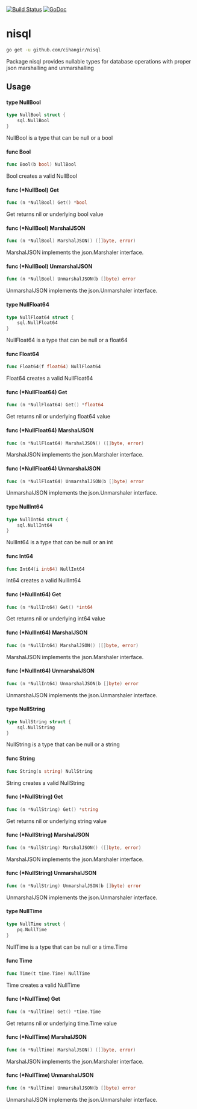 [![Build Status](https://travis-ci.org/cihangir/nisql.svg?branch=master)](https://travis-ci.org/cihangir/nisql)
[![GoDoc](https://godoc.org/github.com/cihangir/nisql?status.svg)](https://godoc.org/github.com/cihangir/nisql)

# nisql

```bash
go get -u github.com/cihangir/nisql
```

Package nisql provides nullable types for database operations with proper json
marshalling and unmarshalling

## Usage

#### type NullBool

```go
type NullBool struct {
    sql.NullBool
}
```

NullBool is a type that can be null or a bool

#### func  Bool

```go
func Bool(b bool) NullBool
```
Bool creates a valid NullBool

#### func (*NullBool) Get

```go
func (n *NullBool) Get() *bool
```
Get returns nil or underlying bool value

#### func (*NullBool) MarshalJSON

```go
func (n *NullBool) MarshalJSON() ([]byte, error)
```
MarshalJSON implements the json.Marshaler interface.

#### func (*NullBool) UnmarshalJSON

```go
func (n *NullBool) UnmarshalJSON(b []byte) error
```
UnmarshalJSON implements the json.Unmarshaler interface.

#### type NullFloat64

```go
type NullFloat64 struct {
    sql.NullFloat64
}
```

NullFloat64 is a type that can be null or a float64

#### func  Float64

```go
func Float64(f float64) NullFloat64
```
Float64 creates a valid NullFloat64

#### func (*NullFloat64) Get

```go
func (n *NullFloat64) Get() *float64
```
Get returns nil or underlying float64 value

#### func (*NullFloat64) MarshalJSON

```go
func (n *NullFloat64) MarshalJSON() ([]byte, error)
```
MarshalJSON implements the json.Marshaler interface.

#### func (*NullFloat64) UnmarshalJSON

```go
func (n *NullFloat64) UnmarshalJSON(b []byte) error
```
UnmarshalJSON implements the json.Unmarshaler interface.

#### type NullInt64

```go
type NullInt64 struct {
    sql.NullInt64
}
```

NullInt64 is a type that can be null or an int

#### func  Int64

```go
func Int64(i int64) NullInt64
```
Int64 creates a valid NullInt64

#### func (*NullInt64) Get

```go
func (n *NullInt64) Get() *int64
```
Get returns nil or underlying int64 value

#### func (*NullInt64) MarshalJSON

```go
func (n *NullInt64) MarshalJSON() ([]byte, error)
```
MarshalJSON implements the json.Marshaler interface.

#### func (*NullInt64) UnmarshalJSON

```go
func (n *NullInt64) UnmarshalJSON(b []byte) error
```
UnmarshalJSON implements the json.Unmarshaler interface.

#### type NullString

```go
type NullString struct {
    sql.NullString
}
```

NullString is a type that can be null or a string

#### func  String

```go
func String(s string) NullString
```
String creates a valid NullString

#### func (*NullString) Get

```go
func (n *NullString) Get() *string
```
Get returns nil or underlying string value

#### func (*NullString) MarshalJSON

```go
func (n *NullString) MarshalJSON() ([]byte, error)
```
MarshalJSON implements the json.Marshaler interface.

#### func (*NullString) UnmarshalJSON

```go
func (n *NullString) UnmarshalJSON(b []byte) error
```
UnmarshalJSON implements the json.Unmarshaler interface.

#### type NullTime

```go
type NullTime struct {
    pq.NullTime
}
```

NullTime is a type that can be null or a time.Time

#### func  Time

```go
func Time(t time.Time) NullTime
```
Time creates a valid NullTime

#### func (*NullTime) Get

```go
func (n *NullTime) Get() *time.Time
```
Get returns nil or underlying time.Time value

#### func (*NullTime) MarshalJSON

```go
func (n *NullTime) MarshalJSON() ([]byte, error)
```
MarshalJSON implements the json.Marshaler interface.

#### func (*NullTime) UnmarshalJSON

```go
func (n *NullTime) UnmarshalJSON(b []byte) error
```
UnmarshalJSON implements the json.Unmarshaler interface.
